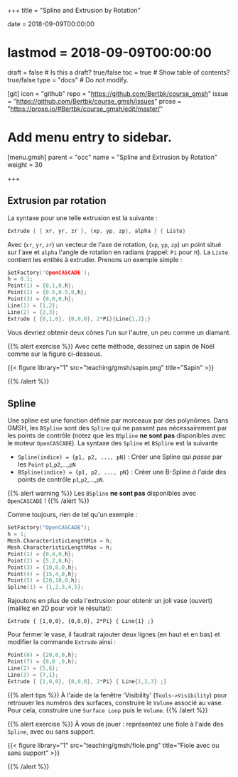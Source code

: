 +++
title = "Spline and Extrusion by Rotation"

date = 2018-09-09T00:00:00
# lastmod = 2018-09-09T00:00:00

draft = false  # Is this a draft? true/false
toc = true  # Show table of contents? true/false
type = "docs"  # Do not modify.

[git]
  icon = "github"
  repo = "https://github.com/Bertbk/course_gmsh"
  issue = "https://github.com/Bertbk/course_gmsh/issues"
  prose = "https://prose.io/#Bertbk/course_gmsh/edit/master/"
  

# Add menu entry to sidebar.
[menu.gmsh]
  parent = "occ"
  name = "Spline and Extrusion by Rotation"
  weight = 30


+++

## Extrusion par rotation

La syntaxe pour une telle extrusion est la suivante :
```cpp
Extrude { { xr, yr, zr }, {xp, yp, zp}, alpha } { Liste}
```
Avec (`xr`, `yr`, `zr`) un vecteur de l'axe de rotation, (`xp`, `yp`, `zp`) un point situé sur l'axe et `alpha` l'angle de rotation en radians (rappel: `Pi` pour π). La `Liste` contient les entités à extruder. Prenons un exemple simple :
```cpp
SetFactory('OpenCASCADE');
h = 0.1;
Point(1) = {0,1,0,h};
Point(2) = {0.5,0.5,0,h};
Point(3) = {0,0,0,h};
Line(1) = {1,2};
Line(2) = {2,3};
Extrude { {0,1,0}, {0,0,0}, 2*Pi}{Line{1,2};}
```
Vous devriez obtenir deux cônes l'un sur l'autre, un peu comme un diamant.


{{% alert exercise %}}
Avec cette méthode, dessinez un sapin de Noël comme sur la figure ci-dessous.

{{< figure library="1" src="teaching/gmsh/sapin.png" title="Sapin" >}}

{{% /alert %}}


## Spline

Une spline est une fonction définie par morceaux par des polynômes. Dans GMSH, les `BSpline` sont des `Spline` qui ne passent pas nécessairement par les points de contrôle (notez que les `BSpline` **ne sont pas** disponibles avec le moteur `OpenCASCADE`). La syntaxe des `Spline` et `BSpline` est la suivante

- `Spline(indice) = {p1, p2, ..., pN}` : Créer une Spline qui *passe* par les `Point` `p1`,`p2`,...,`pN`
- `BSpline(indice) = {p1, p2, ..., pN}` : Créer une B-Spline *à l'aide* des points de contrôle `p1`,`p2`,...,`pN`.

{{% alert warning %}}
Les `BSpline` **ne sont pas** disponibles avec `OpenCASCADE` !
{{% /alert %}}

Comme toujours, rien de tel qu'un exemple :
```cpp
SetFactory("OpenCASCADE");
h = 1;
Mesh.CharacteristicLengthMin = h;
Mesh.CharacteristicLengthMax = h;
Point(1) = {0,4,0,h};
Point(2) = {5,2,0,h};
Point(3) = {10,8,0,h};
Point(4) = {15,4,0,h};
Point(5) = {20,10,0,h};
Spline(1) = {1,2,3,4,5};
```
Rajoutons en plus de cela l'extrusion pour obtenir un joli vase (ouvert) (maillez en 2D pour voir le résultat):
```cppp
Extrude { {1,0,0}, {0,0,0}, 2*Pi} { Line{1} ;}
```
Pour fermer le vase, il faudrait rajouter deux lignes (en haut et en bas) et modifier la commande `Extrude` ainsi :
```cpp
Point(6) = {20,0,0,h};
Point(7) = {0,0 ,0,h};
Line(2) = {5,6};
Line(3) = {7,1};
Extrude { {1,0,0}, {0,0,0}, 2*Pi} { Line{1,2,3} ;}
```

{{% alert tips %}}
À l'aide de la fenêtre 'Visibility' (`Tools->Visibility`) pour retrouver les numéros des surfaces, construire le `Volume` associé au vase. Pour cela, construire une `Surface Loop` puis le `Volume`.
{{% /alert %}}


{{% alert exercise %}}
À vous de jouer : représentez une fiole à l'aide des `Spline`, avec ou sans support.

{{< figure library="1" src="teaching/gmsh/fiole.png" title="Fiole avec ou sans support" >}}

{{% /alert %}}

